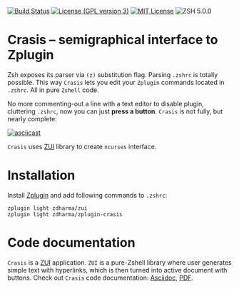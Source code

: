 [![Build Status](https://travis-ci.org/zdharma/zplugin-crasis.svg?branch=master)](https://travis-ci.org/zdharma/zplugin-crasis)
[![License (GPL version 3)](https://img.shields.io/badge/license-GNU%20GPL%20version%203-blue.svg?style=flat-square)](./LICENSE)
[![MIT License](https://img.shields.io/badge/license-MIT-blue.svg?style=flat-square)](./LICENSE)
![ZSH 5.0.0](https://img.shields.io/badge/zsh-v5.0.0-orange.svg?style=flat-square)

# Crasis – semigraphical interface to Zplugin

Zsh exposes its parser via `(z)` substitution flag. Parsing `.zshrc` is totally possible.
This way `Crasis` lets you edit your `Zplugin` commands located in `.zshrc`. All in pure
`Zshell` code.

No more commenting-out a line with a text editor to disable plugin, cluttering `.zshrc`,
now you can just **press a button**. `Crasis` is not fully, but nearly complete:

[![asciicast](https://asciinema.org/a/140446.png)](https://asciinema.org/a/140446)

`Crasis` uses [ZUI](http://github.com/zdharma/zui/) library to create `ncurses` interface.

# Installation

Install [Zplugin](https://github.com/zdharma/zplugin) and add following commands to `.zshrc`:

```
zplugin light zdharma/zui
zplugin light zdharma/zplugin-crasis
```

# Code documentation

`Crasis` is a [ZUI](http://github.com/zdharma/zui/) application. `ZUI` is a pure-Zshell library
where user generates simple text with hyperlinks, which is then turned into active document with
buttons. Check out `Crasis` code documentation:
[Asciidoc](https://github.com/zdharma/zplugin-crasis/blob/master/zsdoc/crasis.adoc),
[PDF](http://zdharma.org/zplugin-crasis/crasis.pdf).
